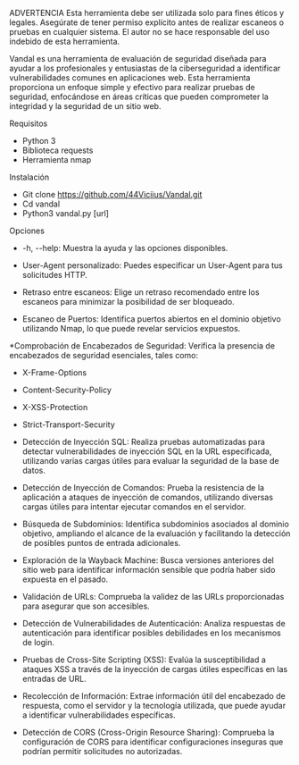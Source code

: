 ADVERTENCIA
Esta herramienta debe ser utilizada solo para fines éticos y legales. Asegúrate de tener permiso explícito antes de realizar escaneos o pruebas en cualquier sistema. El autor no se hace responsable del uso indebido de esta herramienta.

Vandal es una herramienta de evaluación de seguridad diseñada para ayudar a los profesionales y entusiastas de la ciberseguridad a identificar vulnerabilidades comunes en aplicaciones web. Esta herramienta proporciona un enfoque simple y efectivo para realizar pruebas de seguridad, enfocándose en áreas críticas que pueden comprometer la integridad y la seguridad de un sitio web.

Requisitos
* Python 3
* Biblioteca requests
* Herramienta nmap

Instalación 
* Git clone https://github.com/44Viciius/Vandal.git
* Cd vandal
* Python3 vandal.py [url]

Opciones
* -h, --help: Muestra la ayuda y las opciones disponibles.
* User-Agent personalizado: Puedes especificar un User-Agent para tus solicitudes HTTP.
* Retraso entre escaneos: Elige un retraso recomendado entre los escaneos para minimizar la posibilidad de ser bloqueado.

* Escaneo de Puertos: 
  Identifica puertos abiertos en el dominio objetivo utilizando Nmap, lo que puede revelar servicios expuestos.

*Comprobación de Encabezados de Seguridad: 
Verifica la presencia de encabezados de seguridad esenciales, tales como:
* X-Frame-Options
* Content-Security-Policy
* X-XSS-Protection
* Strict-Transport-Security
 
* Detección de Inyección SQL:
Realiza pruebas automatizadas para detectar vulnerabilidades de inyección SQL en la URL especificada, utilizando varias cargas útiles para evaluar la seguridad de la base de datos.

* Detección de Inyección de Comandos:
Prueba la resistencia de la aplicación a ataques de inyección de comandos, utilizando diversas cargas útiles para intentar ejecutar comandos en el servidor.

* Búsqueda de Subdominios: 
Identifica subdominios asociados al dominio objetivo, ampliando el alcance de la evaluación y facilitando la detección de posibles puntos de entrada adicionales.

* Exploración de la Wayback Machine: 
Busca versiones anteriores del sitio web para identificar información sensible que podría haber sido expuesta en el pasado.

* Validación de URLs: 
Comprueba la validez de las URLs proporcionadas para asegurar que son accesibles.

* Detección de Vulnerabilidades de Autenticación: 
Analiza respuestas de autenticación para identificar posibles debilidades en los mecanismos de login.

* Pruebas de Cross-Site Scripting (XSS): 
Evalúa la susceptibilidad a ataques XSS a través de la inyección de cargas útiles específicas en las entradas de URL.

* Recolección de Información: 
Extrae información útil del encabezado de respuesta, como el servidor y la tecnología utilizada, que puede ayudar a identificar vulnerabilidades específicas.

* Detección de CORS (Cross-Origin Resource Sharing): 
Comprueba la configuración de CORS para identificar configuraciones inseguras que podrían permitir solicitudes no autorizadas.
